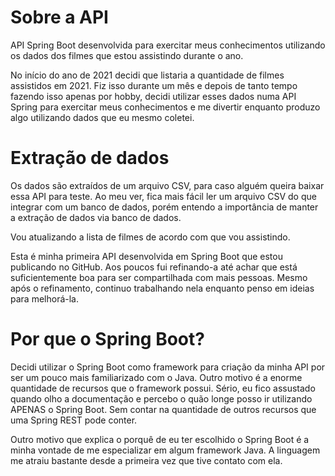 # Sobre a API
API Spring Boot desenvolvida para exercitar meus conhecimentos utilizando os dados dos filmes que estou assistindo durante o ano.

No início do ano de 2021 decidi que listaria a quantidade de filmes assistidos em 2021. Fiz isso durante um mês e depois de tanto tempo fazendo isso apenas por hobby, decidi utilizar esses dados numa API Spring para exercitar meus conhecimentos e me divertir enquanto produzo algo utilizando dados que eu mesmo coletei.

# Extração de dados
Os dados são extraídos de um arquivo CSV, para caso alguém queira baixar essa API para teste. Ao meu ver, fica mais fácil ler um arquivo CSV do que integrar com um banco de dados, porém entendo a importância de manter a extração de dados via banco de dados.

Vou atualizando a lista de filmes de acordo com que vou assistindo.

Esta é minha primeira API desenvolvida em Spring Boot que estou publicando no GitHub. Aos poucos fui refinando-a até achar que está suficientemente boa para ser compartilhada com mais pessoas. Mesmo após o refinamento, continuo trabalhando nela enquanto penso em ideias para melhorá-la.

# Por que o Spring Boot?
Decidi utilizar o Spring Boot como framework para criação da minha API por ser um pouco mais familiarizado com o Java. Outro motivo é a enorme quantidade de recursos que o framework possui. Sério, eu fico assustado quando olho a documentação e percebo o quão longe posso ir utilizando APENAS o Spring Boot. Sem contar na quantidade de outros recursos que uma Spring REST pode conter.

Outro motivo que explica o porquê de eu ter escolhido o Spring Boot é a minha vontade de me especializar em algum framework Java. A linguagem me atraiu bastante desde a primeira vez que tive contato com ela.